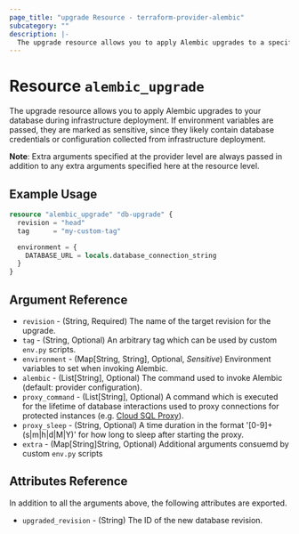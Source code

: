 ```yaml
---
page_title: "upgrade Resource - terraform-provider-alembic"
subcategory: ""
description: |-
  The upgrade resource allows you to apply Alembic upgrades to a specific revision at deployment time. 
---
```


# Resource `alembic_upgrade`

The upgrade resource allows you to apply Alembic upgrades to your database during
infrastructure deployment. If environment variables are passed, they are marked
as sensitive, since they likely contain database credentials or configuration
collected from infrastructure deployment.

**Note**: Extra arguments specified at the provider level are always passed in
addition to any extra arguments specified here at the resource level.

## Example Usage

```terraform
resource "alembic_upgrade" "db-upgrade" {
  revision = "head"
  tag      = "my-custom-tag"

  environment = {
    DATABASE_URL = locals.database_connection_string
  }
}
```

## Argument Reference

- `revision` - (String, Required) The name of the target revision for the upgrade.
- `tag` - (String, Optional) An arbitrary tag which can be used by custom `env.py` scripts.
- `environment` - (Map[String, String], Optional, *Sensitive*) Environment variables to set when invoking Alembic.
- `alembic` - (List[String], Optional) The command used to invoke Alembic (default: provider configuration).
- `proxy_command` - (List[String], Optional) A command which is executed for the lifetime of database interactions used to proxy connections for protected instances (e.g. [Cloud SQL Proxy](https://cloud.google.com/sql/docs/mysql/sql-proxy)).
- `proxy_sleep` - (String, Optional) A time duration in the format '[0-9]+(s|m|h|d|M|Y)' for how long to sleep after starting the proxy.
- `extra` - (Map[String]String, Optional) Additional arguments consuemd by custom `env.py` scripts

## Attributes Reference

In addition to all the arguments above, the following attributes are exported.

- `upgraded_revision` - (String) The ID of the new database revision.
